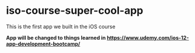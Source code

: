 # iso-course-super-cool-app
This is the first app we built in the iOS course


**App will be changed to things learned in https://www.udemy.com/ios-12-app-development-bootcamp/**
